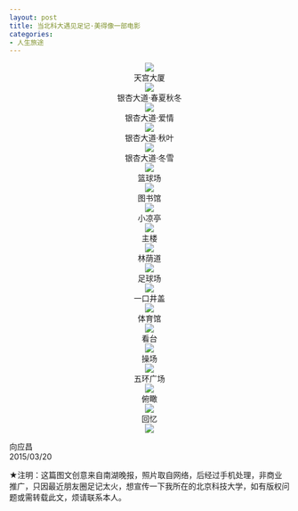 ```yaml
---
layout: post
title: 当北科大遇见足记·美得像一部电影
categories:
- 人生旅途
---
```

<center></center>
<center><img src="http://i.imgur.com/EfFOHQH.jpg"/></center>

<center>天宫大厦</center>
<center><img src="http://i.imgur.com/IsxX6Jg.jpg"/></center>

<center>银杏大道·春夏秋冬</center>
<center><img src="http://i.imgur.com/LqKFepH.jpg"/></center>

<center>银杏大道·爱情</center>
<center><img src="http://i.imgur.com/kJwdviW.jpg"/></center>

<center>银杏大道·秋叶</center>
<center><img src="http://i.imgur.com/iluCPHT.jpg"/></center>

<center>银杏大道·冬雪</center>
<center><img src="http://i.imgur.com/xBeE65P.jpg"/></center>

<center>篮球场</center>
<center><img src="http://i.imgur.com/Bb3yDs0.jpg"/></center>

<center>图书馆</center>
<center><img src="http://i.imgur.com/PQIAnHc.jpg"/></center>

<center>小凉亭</center>
<center><img src="http://i.imgur.com/0AWVnpx.jpg"/></center>

<center>主楼</center>
<center><img src="http://i.imgur.com/S3L07I6.jpg"/></center>

<center>林荫道</center>
<center><img src="http://i.imgur.com/WktSVrC.jpg"/></center>

<center>足球场</center>
<center><img src="http://i.imgur.com/nY4c3ke.jpg"/></center>

<center>一口井盖</center>
<center><img src="http://i.imgur.com/Fum6adM.jpg"/></center>

<center>体育馆</center>
<center><img src="http://i.imgur.com/0gfiWsa.jpg"/></center>

<center>看台</center>
<center><img src="http://i.imgur.com/vqOPjRS.jpg"/></center>

<center>操场</center>
<center><img src="http://i.imgur.com/uLBBvsQ.jpg"/></center>

<center>五环广场</center>
<center><img src="http://i.imgur.com/bUDdwqR.jpg"/></center>

<center>俯瞰</center>
<center><img src="http://i.imgur.com/yOJ6s8U.jpg"/></center>

<center>回忆</center>
<center><img src="http://i.imgur.com/Ov6Icmt.jpg"/></center>

向应昌<br>
2015/03/20

★注明：这篇图文创意来自南湖晚报，照片取自网络，后经过手机处理，非商业推广，只因最近朋友圈足记太火，想宣传一下我所在的北京科技大学，如有版权问题或需转载此文，烦请联系本人。

